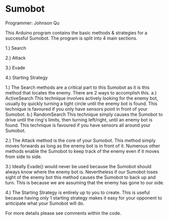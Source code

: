 # Sumobot
Programmer: Johnson Qu

This Arduino program contains the basic methods & strategies for a successful Sumobot. The program is split into 4 main sections.

1.) Search

2.) Attack

3.) Evade

4.) Starting Strategy


1.) The Search methods are a critical part to this Sumobot as it is this method that locates the enemy. There are 2 ways to accomplish this.
  a.) ActiveSearch
    This technique involves actively looking for the enemy bot, usually by quickly turning a tight circle until the enemy bot is found. This technique is favoured if you only have sensors point in front of your Sumobot.
  b.) RandomSearch
    This technique simply causes the Sumobot to drive until the ring's limits, then turning left/right, until an enemy bot is found. This technique is favoured if you have sensors all around your Sumobot.

2.) The Attack method is the core of your Sumobot. This method simply moves forwards as long as the enemy bot is in front of it. Numerous other methods enable the Sumobot to keep track of the enemy even if it moves from side to side.

3.) Ideally Evade() would never be used because the Sumobot should always know where the enemy bot is. Nevertheless if our Sumobot loses sight of the enemy bot this method causes the Sumobot to back up and turn. This is because we are assuming that the enemy has gone to our side.

4.) The Starting Strategy is entirely up to you to create. This is useful because having only 1 starting strategy makes it easy for your opponent to anticipate what your Sumobot will do.


For more details please see comments within the code.
